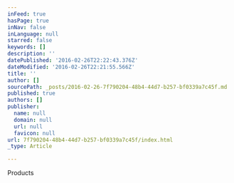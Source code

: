 ```yaml
---
inFeed: true
hasPage: true
inNav: false
inLanguage: null
starred: false
keywords: []
description: ''
datePublished: '2016-02-26T22:22:43.376Z'
dateModified: '2016-02-26T22:21:55.566Z'
title: ''
author: []
sourcePath: _posts/2016-02-26-7f790204-48b4-44d7-b257-bf0339a7c45f.md
published: true
authors: []
publisher:
  name: null
  domain: null
  url: null
  favicon: null
url: 7f790204-48b4-44d7-b257-bf0339a7c45f/index.html
_type: Article

---
```

Products